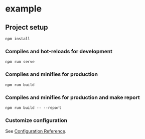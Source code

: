 # example

## Project setup
```
npm install
```

### Compiles and hot-reloads for development
```
npm run serve
```

### Compiles and minifies for production
```
npm run build
```

### Compiles and minifies for production and make report
```
npm run build -- --report
```

### Customize configuration
See [Configuration Reference](https://cli.vuejs.org/config/).
